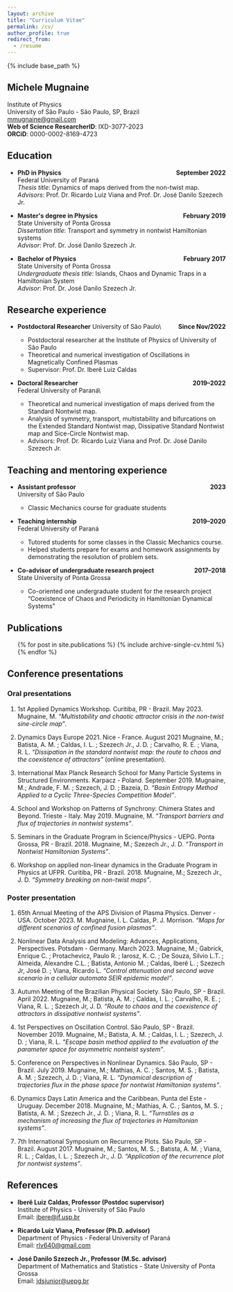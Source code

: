```yaml
---
layout: archive
title: "Curriculum Vitae"
permalink: /cv/
author_profile: true
redirect_from:
  - /resume
---
```


{% include base_path %}

## Michele Mugnaine
Institute of Physics\
University of São Paulo - São Paulo, SP, Brazil\
[mmugnaine@gmail.com](mailto:mmugnaine@gmail.com)\
**Web of Science ResearcherID**: IXD-3077-2023\
**ORCiD**: 0000-0002-8169-4723


## Education

* **PhD in Physics**  <span style="float:right;">**September 2022**</span>\
Federal University of Paraná\
	*Thesis title*: Dynamics of maps derived from the non-twist map.\
	*Advisors*: Prof. Dr. Ricardo Luiz Viana and Prof. Dr. José Danilo Szezech Jr.

* **Master's degree in Physics**  <span style="float:right;">**February 2019**</span>\
State University of Ponta Grossa\
	*Dissertation title*: Transport and symmetry in nontwist Hamiltonian systems\
	*Advisor*: Prof. Dr. José Danilo Szezech Jr.

* **Bachelor of Physics**  <span style="float:right;">**February 2017**</span>\
State University of Ponta Grossa\
	*Undergraduate thesis title*: Islands, Chaos and Dynamic Traps in a Hamiltonian System\
    *Advisor*: Prof. Dr. José Danilo Szezech Jr.



## Researche experience
* **Postdoctoral Researcher**  <span style="float:right;">**Since Nov/2022**</span>
University of São Paulo\
  * Postdoctoral researcher at the Institute of Physics of University of São Paulo
  * Theoretical and numerical investigation of Oscillations in Magnetically Confined Plasmas
  * Supervisor: Prof. Dr. Iberê Luiz Caldas

* **Doctoral Researcher**  <span style="float:right;">**2019–2022**</span>\
Federal University of Paraná\
  * Theoretical and numerical investigation of maps derived from the Standard Nontwist map.
  * Analysis of symmetry, transport, multistability and bifurcations on the Extended Standard Nontwist map, Dissipative Standard Nontwist map and Sice-Circle Nontwist map.
  * Advisors: Prof. Dr. Ricardo Luiz Viana and Prof. Dr. José Danilo Szezech Jr.

## Teaching and mentoring experience

* **Assistant professor**  <span style="float:right;">**2023**</span>\
University of São Paulo
  * Classic Mechanics course for graduate students

* **Teaching internship**  <span style="float:right;">**2019–2020**</span>\
Federal University of Paraná
  * Tutored students for some classes in the Classic Mechanics course.
  * Helped students prepare for exams and homework assignments by demonstrating the resolution of problem sets.

* **Co-advisor of undergraduate research project**  <span style="float:right;">**2017–2018**</span>\
State University of Ponta Grossa
  * Co-oriented one undergraduate student for the research project “Coexistence of Chaos and Periodicity in Hamiltonian Dynamical Systems”


## Publications
<ol>{% for post in site.publications %}
    {% include archive-single-cv.html %}
  {% endfor %}</ol>

## Conference presentations

### Oral presentations

1. 1st Applied Dynamics Workshop. Curitiba, PR - Brazil. May 2023. Mugnaine, M. *“Multistability and chaotic attractor crisis in the non-twist sine-circle map”*.

2. Dynamics Days Europe 2021. Nice - France. August 2021 Mugnaine, M.; Batista, A. M. ; Caldas, I. L. ; Szezech Jr., J. D. ; Carvalho, R. E. ; Viana, R. L. *“Dissipation in the standard nontwist map: the route to chaos and the coexistence of attractors”* (online presentation).

3. International Max Planck Research School for Many Particle Systems in Structured Environments. Karpacz - Poland. September 2019. Mugnaine, M.; Andrade, F. M. ; Szezech, J. D. ; Bazeia, D. *“Basin Entropy Method Applied to a Cyclic Three-Species Competition Model”*.

4. School and Workshop on Patterns of Synchrony: Chimera States and Beyond. Trieste - Italy. May 2019. Mugnaine, M.  *“Transport barriers and flux of trajectories in nontwist systems”*.

5. Seminars in the Graduate Program in Science/Physics - UEPG. Ponta Grossa, PR - Brazil. 2018. Mugnaine, M.; Szezech Jr., J. D. *“Transport in Nontwist Hamiltonian Systems”*.

6. Workshop on applied non-linear dynamics in the Graduate Program in Physics at UFPR. Curitiba, PR - Brazil. 2018. Mugnaine, M.; Szezech Jr., J. D. *“Symmetry breaking on non-twist maps”*.

### Poster presentation

1. 65th Annual Meeting of the APS Division of Plasma Physics. Denver - USA. October 2023. M. Mugnaine, I. L. Caldas, P. J. Morrison. *“Maps for different scenarios of confined fusion plasmas”*.

2. Nonlinear Data Analysis and Modeling: Advances, Applications, Perspectives. Potsdam - Germany. March 2023. Mugnaine, M.; Gabrick, Enrique C. ; Protachevicz, Paulo R. ; Iarosz, K. C. ; De Souza, Silvio L.T. ; Almeida, Alexandre C.L. ; Batista, Antonio M. ; Caldas, Iberê L. ; Szezech Jr, José D. ; Viana, Ricardo L. *“Control attenuation and second wave scenario in a cellular automata SEIR epidemic model”*.

3. Autumn Meeting of the Brazilian Physical Society. São Paulo, SP - Brazil. April 2022. Mugnaine, M.; Batista, A. M. ; Caldas, I. L. ; Carvalho, R. E. ; Viana, R. L. ; Szezech Jr, J. D. *“Route to chaos and the coexistence of attractors in dissipative nontwist systems”*.

4. 1st Perspectives on Oscillation Control. São Paulo, SP - Brazil. November 2019. Mugnaine, M.; Batista, A. M. ; Caldas, I. L. ; Szezech, J. D. ; Viana, R. L. *“Escape basin method applied to the evaluation of the parameter space for asymmetric nontwist system”*.

5. Conference on Perspectives in Nonlinear Dynamics. São Paulo, SP - Brazil. July 2019. Mugnaine, M.; Mathias, A. C. ; Santos, M. S. ; Batista, A. M. ; Szezech, J. D. ; Viana, R. L. *“Dynamical description of trajectories flux in the phase space for nontwist Hamiltonian systems”*.

6. Dynamics Days Latin America and the Caribbean. Punta del Este - Uruguay. December 2018. Mugnaine, M.; Mathias, A. C. ; Santos, M. S. ; Batista, A. M. ; Szezech Jr., J. D. ; Viana, R. L. *“Turnstiles as a mechanism of increasing the flux of trajectories in Hamiltonian systems”*.

7. 7th International Symposium on Recurrence Plots. São Paulo, SP - Brazil. August 2017. Mugnaine, M.; Santos, M. S. ; Batista, A. M. ; Viana, R. L. ; Caldas, I. L. ; Szezech Jr., J. D. *“Application of the recurrence plot for nontwist systems”*.

## References

* **Iberê Luiz Caldas, Professor  (Postdoc supervisor)**\
Institute of Physics - University of São Paulo \
Email: ibere@if.usp.br

* **Ricardo Luiz Viana, Professor (Ph.D. advisor)**\
Department of Physics - Federal University of Paraná\
Email: rlv640@gmail.com

* **José Danilo Szezech Jr., Professor  (M.Sc. advisor)**\
Department of Mathematics and Statistics - State University of Ponta Grossa\
Email: jdsjunior@uepg.br


